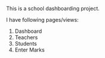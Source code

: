 This is a school dashboarding project.

I have following pages/views:

1. Dashboard
2. Teachers
3. Students
4. Enter Marks
